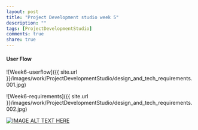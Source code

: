 ```yaml
---
layout: post
title: "Project Development studio week 5"
description: ""
tags: [ProjectDevelopmentStudio]
comments: true  
share: true
---
```


#### User Flow

![Week6-userflow]({{ site.url }}/images/work/ProjectDevelopmentStudio/design_and_tech_requirements.001.jpg)


![Week6-requirements]({{ site.url }}/images/work/ProjectDevelopmentStudio/design_and_tech_requirements.002.jpg)

[![IMAGE ALT TEXT HERE](http://img.youtube.com/vi/rNhXFT0aa1A/0.jpg)](http://www.youtube.com/watch?v=rNhXFT0aa1A)